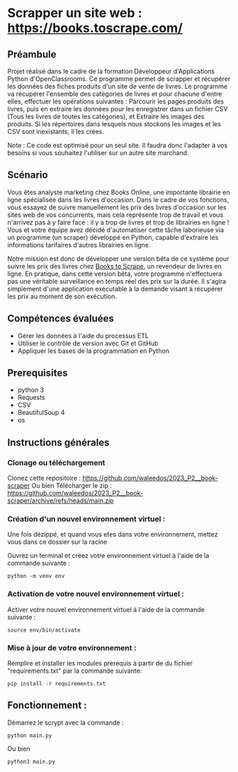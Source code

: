 # Scrapper un site web : https://books.toscrape.com/

## Préambule
Projet réalisé dans le cadre de la formation Développeur d'Applications Python d'OpenClassrooms.
Ce programme permet de scrapper et récupérer les données des fiches produits d'un site de vente de livres. Le programme va récupérer l'ensemble des catégories de livres et pour chacune d'entre elles, effectuer les opérations suivantes :
Parcourir les pages produits des livres, puis en extraire les données pour les enregistrer dans un fichier CSV (Tous les livres de toutes les catégories), et Extraire les images des produits.
Si les répertoires dans lesquels nous stockons les images et les CSV sont inexistants, il les crées.

Note : Ce code est optimisé pour un seul site. Il faudra donc l'adapter à vos besoins si vous souhaitez l'utiliser sur un autre site marchand.

## Scénario
Vous êtes analyste marketing chez Books Online, une importante librairie en ligne spécialisée dans les livres d'occasion. Dans le cadre de vos fonctions, vous essayez de suivre manuellement les prix des livres d'occasion sur les sites web de vos concurrents, mais cela représente trop de travail et vous n'arrivez pas à y faire face : il y a trop de livres et trop de librairies en ligne ! Vous et votre équipe avez décidé d'automatiser cette tâche laborieuse via un programme (un scraper) développé en Python, capable d'extraire les informations tarifaires d'autres librairies en ligne.

Notre mission est donc de développer une version bêta de ce système pour suivre les prix des livres chez [Books to Scrape](https://books.toscrape.com/), un revendeur de livres en ligne. En pratique, dans cette version bêta, votre programme n'effectuera pas une véritable surveillance en temps réel des prix sur la durée. Il s'agira simplement d'une application exécutable à la demande visant à récupérer les prix au moment de son exécution.


## Compétences évaluées
* Gérer les données à l'aide du processus ETL
* Utiliser le contrôle de version avec Git et GitHub
* Appliquer les bases de la programmation en Python


## Prerequisites
* python 3
* Requests
* CSV
* BeautifulSoup 4
* os


## Instructions générales

### Clonage ou téléchargement
Clonez cette repositoire    : https://github.com/waleedos/2023_P2__book-scraper
Ou bien 
Télécharger le zip          : https://github.com/waleedos/2023_P2__book-scraper/archive/refs/heads/main.zip

### Création d'un nouvel environnement virtuel :
Une fois dézippé, et quand vous etes dans votre environnement, mettez vous dans ce dossier sur la racine

Ouvrez un terminal et créez votre environnement virtuel à l'aide de la commande suivante : 
```
python -m venv env
```
### Activation de votre nouvel environnement virtuel :
Activer votre nouvel environnement virtuel à l'aide de la commande suivante :
```
source env/bin/activate
```
### Mise à jour de votre environnement :
Remplire et installer les modules prerequis à partir de du fichier "requirements.txt" par la commande suivante:
```
pip install -r requirements.txt
```
## Fonctionnement :
Démarrez le scrypt avec la commande :
```
python main.py
```
Ou bien
```
python3 main.py
```